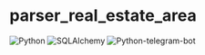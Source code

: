 # parser_real_estate_area

![Python](https://img.shields.io/badge/python-3670A0?style=for-the-badge&logo=python&logoColor=ffdd54)
![SQLAlchemy](https://img.shields.io/badge/sqlalchemy-DC143C?style=for-the-badge&logo=sqlalchemy&logoColor=ffdd54)
![Python-telegram-bot](https://img.shields.io/badge/Python-telegram-bot-32CD32?style=for-the-badge&logo=Python-telegram-bot&logoColor=ffdd54)

